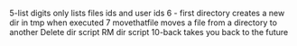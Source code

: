5-list digits only lists files ids and user ids
6 - first directory creates a new dir in tmp when executed
7 movethatfile moves a file from a directory to another
Delete dir script
RM dir script
10-back takes you back to the future
